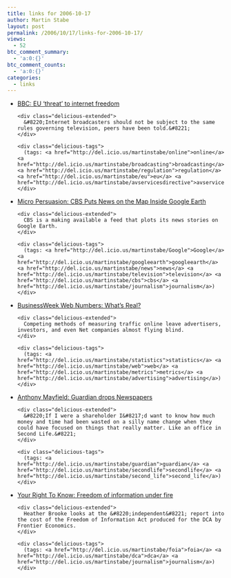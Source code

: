 ```yaml
---
title: links for 2006-10-17
author: Martin Stabe
layout: post
permalink: /2006/10/17/links-for-2006-10-17/
views:
  - 52
btc_comment_summary:
  - 'a:0:{}'
btc_comment_counts:
  - 'a:0:{}'
categories:
  - links
---
```

<ul class="delicious">
  <li>
    <div class="delicious-link">
      <a href="http://news.bbc.co.uk/1/hi/uk_politics/6056942.stm">BBC: EU &#8216;threat&#8217; to internet freedom</a>
    </div>
    
    <div class="delicious-extended">
      &#8220;Internet broadcasters should not be subject to the same rules governing television, peers have been told.&#8221;
    </div>
    
    <div class="delicious-tags">
      (tags: <a href="http://del.icio.us/martinstabe/online">online</a> <a href="http://del.icio.us/martinstabe/broadcasting">broadcasting</a> <a href="http://del.icio.us/martinstabe/regulation">regulation</a> <a href="http://del.icio.us/martinstabe/eu">eu</a> <a href="http://del.icio.us/martinstabe/avservicesdirective">avservicesdirective</a>)
    </div>
  </li>
  
  <li>
    <div class="delicious-link">
      <a href="http://www.micropersuasion.com/2006/10/cbs_puts_news_o.html">Micro Persuasion: CBS Puts News on the Map Inside Google Earth</a>
    </div>
    
    <div class="delicious-extended">
      CBS is a making available a feed that plots its news stories on Google Earth.
    </div>
    
    <div class="delicious-tags">
      (tags: <a href="http://del.icio.us/martinstabe/Google">Google</a> <a href="http://del.icio.us/martinstabe/googleearth">googleearth</a> <a href="http://del.icio.us/martinstabe/news">news</a> <a href="http://del.icio.us/martinstabe/television">television</a> <a href="http://del.icio.us/martinstabe/cbs">cbs</a> <a href="http://del.icio.us/martinstabe/journalism">journalism</a>)
    </div>
  </li>
  
  <li>
    <div class="delicious-link">
      <a href="http://www.businessweek.com/magazine/content/06_43/b4006095.htm">BusinessWeek Web Numbers: What&#8217;s Real?</a>
    </div>
    
    <div class="delicious-extended">
      Competing methods of measuring traffic online leave advertisers, investors, and even Net companies almost flying blind.
    </div>
    
    <div class="delicious-tags">
      (tags: <a href="http://del.icio.us/martinstabe/statistics">statistics</a> <a href="http://del.icio.us/martinstabe/web">web</a> <a href="http://del.icio.us/martinstabe/metrics">metrics</a> <a href="http://del.icio.us/martinstabe/advertising">advertising</a>)
    </div>
  </li>
  
  <li>
    <div class="delicious-link">
      <a href="http://open.typepad.com/open/2006/10/guardian_drops_.html">Anthony Mayfield: Guardian drops Newspapers</a>
    </div>
    
    <div class="delicious-extended">
      &#8220;If I were a shareholder I&#8217;d want to know how much money and time had been wasted on a silly name change when they could have focused on things that really matter. Like an office in Second Life.&#8221;
    </div>
    
    <div class="delicious-tags">
      (tags: <a href="http://del.icio.us/martinstabe/guardian">guardian</a> <a href="http://del.icio.us/martinstabe/secondlife">secondlife</a> <a href="http://del.icio.us/martinstabe/second_life">second_life</a>)
    </div>
  </li>
  
  <li>
    <div class="delicious-link">
      <a href="http://www.yrtk.org/2006/freedom-of-information-under-fire/">Your Right To Know: Freedom of information under fire</a>
    </div>
    
    <div class="delicious-extended">
      Heather Brooke looks at the &#8220;independent&#8221; report into the cost of the Freedom of Information Act produced for the DCA by Frontier Economics.
    </div>
    
    <div class="delicious-tags">
      (tags: <a href="http://del.icio.us/martinstabe/foia">foia</a> <a href="http://del.icio.us/martinstabe/dca">dca</a> <a href="http://del.icio.us/martinstabe/journalism">journalism</a>)
    </div>
  </li>
</ul>